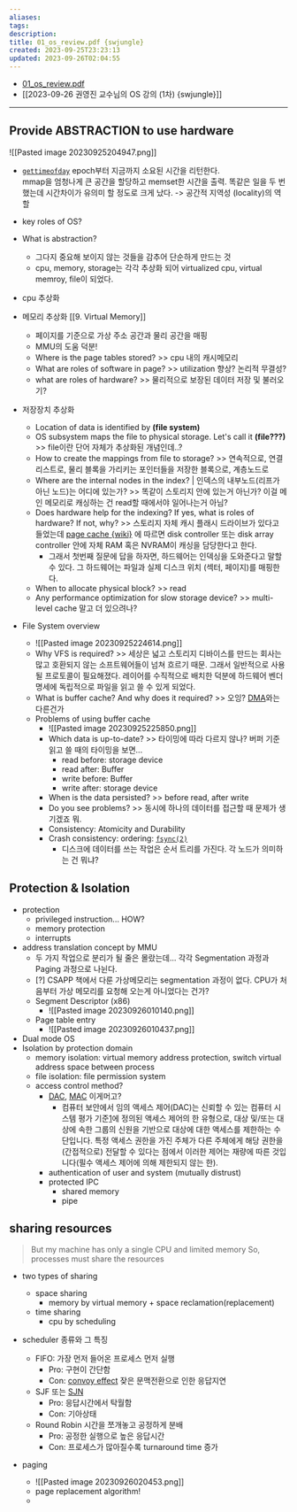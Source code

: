 ```yaml
---
aliases: 
tags: 
description:
title: 01_os_review.pdf {swjungle}
created: 2023-09-25T23:23:13
updated: 2023-09-26T02:04:55
---
```

- [01_os_review.pdf](https://drive.google.com/file/d/1v7ZT0uCqnSFQQY3jQsnXnCh9WHPpgQxZ/view)
- [[2023-09-26 권영진 교수님의 OS 강의 (1차) {swjungle}]]
___

## Provide ABSTRACTION to use hardware

![[Pasted image 20230925204947.png]]

- [`gettimeofday`](https://www.man7.org/linux/man-pages/man2/gettimeofday.2.html) epoch부터 지금까지 소요된 시간을 리턴한다.  
mmap을 엄청나게 큰 공간을 할당하고 memset한 시간을 출력. 똑같은 일을 두 번 했는데 시간차이가 유의미 할 정도로 크게 났다. -> 공간적 지역성 (locality)의 역할

- key roles of OS?
- What is abstraction?
	- 그다지 중요해 보이지 않는 것들을 감추어 단순하게 만드는 것
	- cpu, memory, storage는 각각 추상화 되어 virtualized cpu, virtual memroy, file이 되었다. 
- cpu 추상화
- 메모리 추상화 [[9. Virtual Memory]]  
	- 페이지를 기준으로 가상 주소 공간과 물리 공간을 매핑  
	- MMU의 도움 덕분!  
	- Where is the page tables stored?  >> cpu 내의 캐시메모리  
	- What are roles of software in page? >> utilization 향상? 논리적 무결성?  
	- what are roles of hardware? >> 물리적으로 보장된 데이터 저장 및 불러오기?
- 저장장치 추상화
	-  Location of data is identified by **(file system)**
	- OS subsystem maps the file to physical storage. Let's call it **(file???)** >> file이란 단어 자체가 추상화된 개념인데..?
	- How to create the mappings from file to storage? >> 연속적으로, 연결리스트로, 물리 블록을 가리키는 포인터들을 저장한 블록으로, 계층노드로
	- Where are the internal nodes in the index? | 인덱스의 내부노드(리프가 아닌 노드)는 어디에 있는가? >> 똑같이 스토리지 안에 있는거 아닌가? 이걸 메인 메모리로 캐싱하는 건 read할 때에서야 일어나는거 아님?
	- Does hardware help for the indexing? If yes, what is roles of hardware? If not, why? >> 스토리지 자체 캐시 플래시 드라이브가 있다고 들었는데 [page cache {wiki}](https://en.wikipedia.org/wiki/Page_cache) 에 따르면 disk controller 또는 disk array controller 안에 자체 RAM 혹은 NVRAM이 캐싱을 담당한다고 한다.
		- 그래서 첫번째 질문에 답을 하자면, 하드웨어는 인덱싱을 도와준다고 말할 수 있다. 그 하드웨어는 파일과 실제 디스크 위치 (섹터, 페이지)를 매핑한다.
	- When to allocate physical block? >> read
	- Any performance optimization for slow storage device? >> multi-level cache 말고 더 있으려나?
- File System overview
	- ![[Pasted image 20230925224614.png]]
	- Why VFS is required? >> 세상은 넓고 스토리지 디바이스를 만드는 회사는 많고 호환되지 않는 소프트웨어들이 넘쳐 흐르기 때문. 그래서 일반적으로 사용될 프로토콜이 필요해졌다. 레이어를 수직적으로 배치한 덕분에 하드웨어 벤더 명세에 독립적으로 파일을 읽고 쓸 수 있게 되었다.
	- What is buffer cache? And why does it required? >> 오잉? [DMA](https://en.wikipedia.org/wiki/Direct_memory_access)와는 다른건가
	- Problems of using buffer cache
		- ![[Pasted image 20230925225850.png]]
		- Which data is up-to-date? >> 타이밍에 따라 다르지 않나? 버퍼 기준 읽고 쓸 때의 타이밍을 보면...
			- read before: storage device
			- read after: Buffer
			- write before: Buffer
			- write after: storage device
		- When is the data persisted? >> before read, after write
		- Do you see problems? >> 동시에 하나의 데이터를 접근할 때 문제가 생기겠죠 뭐.
		- Consistency: Atomicity and Durability
		- Crash consistency: ordering: [`fsync(2)`](https://linux.die.net/man/2/fsync)
			- 디스크에 데이터를 쓰는 작업은 순서 트리를 가진다. 각 노드가 의미하는 건 뭐냐?

## Protection & Isolation

- protection
	- privileged instruction... HOW?
	- memory protection
	- interrupts
- address translation concept by MMU
	- 두 가지 작업으로 분리가 될 줄은 몰랐는데... 각각 Segmentation 과정과 Paging 과정으로 나뉜다.
	- [?] CSAPP 책에서 다룬 가상메모리는 segmentation 과정이 없다. CPU가 처음부터 가상 메모리를 요청해 오는게 아니었다는 건가?
	- Segment Descriptor (x86)
		- ![[Pasted image 20230926010140.png]]
	- Page table entry
		- ![[Pasted image 20230926010437.png]]
- Dual mode OS
- Isolation by protection domain
	- memory isolation: virtual memory address protection, switch virtual address space between process
	- file isolation: file permission system
	- access control method?
		- [DAC](https://en.wikipedia.org/wiki/Discretionary_access_control), [MAC](https://en.wikipedia.org/wiki/Mandatory_access_control) 이게머고?
			- 컴퓨터 보안에서 임의 액세스 제어(DAC)는 신뢰할 수 있는 컴퓨터 시스템 평가 기준[1](TCSEC)에 정의된 액세스 제어의 한 유형으로, 대상 및/또는 대상에 속한 그룹의 신원을 기반으로 대상에 대한 액세스를 제한하는 수단입니다. 특정 액세스 권한을 가진 주체가 다른 주체에게 해당 권한을 (간접적으로) 전달할 수 있다는 점에서 이러한 제어는 재량에 따른 것입니다(필수 액세스 제어에 의해 제한되지 않는 한). 
		- authentication of user and system (mutually distrust)
		- protected IPC
			- shared memory
			- pipe

## sharing resources

> But my machine has only a single CPU and limited memory So, processes must share the resources

- two types of sharing
	- space sharing
		- memory by virtual memory + space reclamation(replacement)
	- time sharing
		- cpu by scheduling

- scheduler 종류와 그 특징
	- FIFO: 가장 먼저 들어온 프로세스 먼저 실행
		- Pro: 구현이 간단함
		- Con: [convoy effect](https://en.wikipedia.org/wiki/Lock_convoy) 잦은 문맥전환으로 인한 응답지연
	- SJF 또는 [SJN](https://en.wikipedia.org/wiki/Shortest_job_next) 
		- Pro: 응답시간에서 탁월함
		- Con: 기아상태
	- Round Robin 시간을 쪼개놓고 공정하게 분배
		- Pro: 공정한 실행으로 높은 응답시간
		- Con: 프로세스가 많아질수록 turnaround time 증가

- paging
	- ![[Pasted image 20230926020453.png]]
	- page replacement algorithm!
	- 
